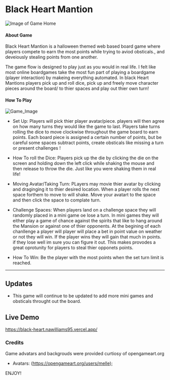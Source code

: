 
# Black Heart Mantion
![Image of Game Home](https://i.ibb.co/rFV8GFm/BH-open.png)

#### About Game

Black Heart Mantion is a halloween themed web based board game where players compete to earn the most points while trying to aviod obsticals., and deveiously stealing points from one another. 

The game flow is designed to play just as you would in real life. I felt like most online boardgames take the most fun part of playing a boardgame (player interaction) by makeing everything automated. In black Heart Mantions players pick up and roll dice, pick up and freely move character pieces around the board/ to thier spaces and play out thier own turn!



#### How To Play
![Game_Image](https://i.ibb.co/m5WML3G/GH-start.png)
- Set Up:
    Players will pick thier player avatar/piece. players will then agree on how many turns they would like the game to last. Players take turns rolling the dice to move clockwise throughout the game board to earn points. Each board piece is assigned a certain number of points, but be careful some spaces subtract points, create obsticals like missing a turn or present challenges ! 

- How To roll the Dice:
    Players pick up the die by clicking the die on the screen and holding down the left click while shaking the mouse and then release to throw the die. Just like you were shaking them in real life!

- Moving Avatar/Taking Turn: 
    PLayers may movie thier avatar by clicking and draginging it to thier desired location. When a player rolls the next space forthem to move to will shake. Move your avatart to the space and then click the space to complate turn.

- Challenge Spaces:
    When players land on a challenge space they will randomly placed in a mini game oe lose a turn. In mini games they will either play a game of chance against the spirits that like to hang around the Mansion or against one of thier opponents. At the begining of each chanllenge a player will player will place a bet in point value on weather or not they will win. If the player wins they will gain that much in points. if they lose well im sure you can figure it out. This makes provodes a great oprotunity for players to steal thier opponets points. 

- How To Win:
    Be the player with the most points when the set turn limit is reached.

---

## Updates

- This game will continue to be updated to add more mini games and obsticals throught out the board.

## Live Demo
https://black-heart.nawilliams95.vercel.app/
### Credits 

Game advatars and backgrouds were provided curtiosy of opengameart.org

- Avatars: (https://opengameart.org/users/melle);

ENJOY!

